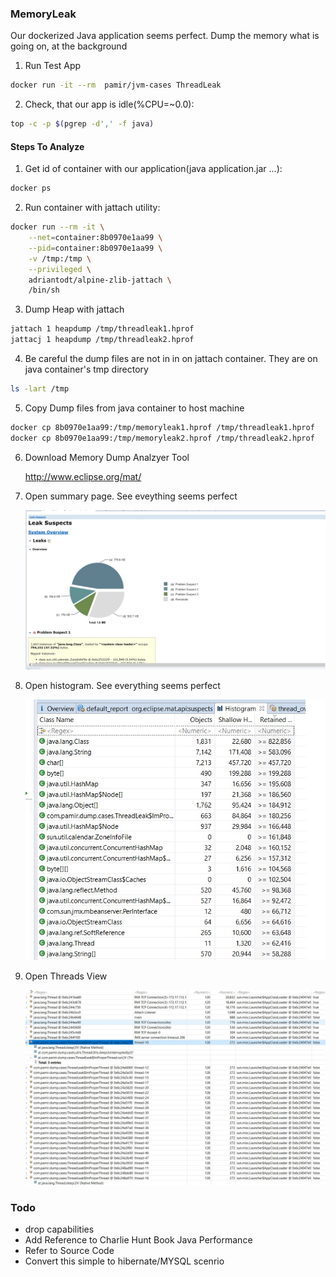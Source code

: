 ### MemoryLeak
Our dockerized Java application  seems perfect. Dump the memory  what is going on, at the background


1. Run Test App
```bash
docker run -it --rm  pamir/jvm-cases ThreadLeak
```


2. Check, that our app is idle(%CPU=~0.0):
```bash
top -c -p $(pgrep -d',' -f java)
```

#### Steps To Analyze

1. Get id of container with our application(java application.jar ...):

```bash
docker ps
```

2. Run container with jattach utility:
```bash
docker run --rm -it \
	--net=container:8b0970e1aa99 \
	--pid=container:8b0970e1aa99 \
	-v /tmp:/tmp \
	--privileged \
	adriantodt/alpine-zlib-jattach \
	/bin/sh
```

3. Dump Heap with jattach
 
```bash
jattach 1 heapdump /tmp/threadleak1.hprof
jattacj 1 heapdump /tmp/threadleak2.hprof
```

4. Be careful the dump  files are not in in on jattach container. They are on java container's tmp directory
```bash
ls -lart /tmp
```

5. Copy Dump files from java container to host machine
```bash
docker cp 8b0970e1aa99:/tmp/memoryleak1.hprof /tmp/threadleak1.hprof
docker cp 8b0970e1aa99:/tmp/memoryleak2.hprof /tmp/threadleak2.hprof
```

6. Download Memory Dump Analzyer Tool</p>
http://www.eclipse.org/mat/


8. Open summary page. See eveything seems perfect</p>
![](img/thread-leak-summary.jpg)

10. Open histogram. See everything seems perfect </p>
![](img/thread-leak-histogram.jpg)

11. Open Threads View  </p>
![](img/thread-leak-threads.jpg)


### Todo
- drop capabilities
- Add Reference to Charlie Hunt Book Java Performance
- Refer to Source Code
- Convert this simple to hibernate/MYSQL scenrio